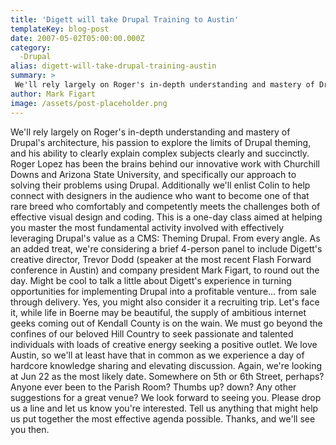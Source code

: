 ```yaml
---
title: 'Digett will take Drupal Training to Austin'
templateKey: blog-post
date: 2007-05-02T05:00:00.000Z
category: 
  -Drupal
alias: digett-will-take-drupal-training-austin
summary: > 
 We'll rely largely on Roger's in-depth understanding and mastery of Drupal's architecture, his passion to explore the limits of Drupal theming, and his ability to clearly explain complex subjects clearly and succinctly.
author: Mark Figart
image: /assets/post-placeholder.png
---
```


We'll rely largely on Roger's in-depth understanding and mastery of Drupal's architecture, his passion to explore the limits of Drupal theming, and his ability to clearly explain complex subjects clearly and succinctly. Roger Lopez has been the brains behind our innovative work with Churchill Downs and Arizona State University, and specifically our approach to solving their problems using Drupal. Additionally we'll enlist Colin to help connect with designers in the audience who want to become one of that rare breed who comfortably and competently meets the challenges both of effective visual design and coding. This is a one-day class aimed at helping you master the most fundamental activity involved with effectively leveraging Drupal's value as a CMS: Theming Drupal. From every angle. As an added treat, we're considering a brief 4-person panel to include Digett's creative director, Trevor Dodd (speaker at the most recent Flash Forward conference in Austin) and company president Mark Figart, to round out the day. Might be cool to talk a little about Digett's experience in turning opportunities for implementing Drupal into a profitable venture... from sale through delivery. Yes, you might also consider it a recruiting trip. Let's face it, while life in Boerne may be beautiful, the supply of ambitious internet geeks coming out of Kendall County is on the wain. We must go beyond the confines of our beloved Hill Country to seek passionate and talented individuals with loads of creative energy seeking a positive outlet. We love Austin, so we'll at least have that in common as we experience a day of hardcore knowledge sharing and elevating discussion. Again, we're looking at Jun 22 as the most likely date. Somewhere on 5th or 6th Street, perhaps? Anyone ever been to the Parish Room? Thumbs up? down? Any other suggestions for a great venue? We look forward to seeing you. Please drop us a line and let us know you're interested. Tell us anything that might help us put together the most effective agenda possible. Thanks, and we'll see you then.